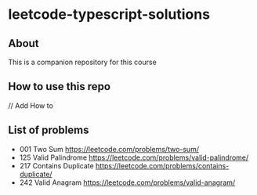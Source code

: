 # leetcode-typescript-solutions

## About

This is a companion repository for this course

## How to use this repo

// Add How to

## List of problems 

 - 001 Two Sum https://leetcode.com/problems/two-sum/
 - 125 Valid Palindrome https://leetcode.com/problems/valid-palindrome/
 - 217 Contains Duplicate https://leetcode.com/problems/contains-duplicate/
 - 242 Valid Anagram https://leetcode.com/problems/valid-anagram/
 
